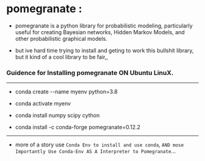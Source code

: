 # pomegranate :

 *  pomegranate is a python library for probabilistic modeling, particularly useful for creating Bayesian networks, Hidden Markov Models, and other probabilistic graphical models.

 * but ive hard time trying to install and geting to work this bullshit library, but it kind of a cool library to be fair,,


###  Guidence for Installing pomegranate ON Ubuntu LinuX.

________________________________________________________
 


- conda create --name myenv python=3.8

-  conda activate myenv

- conda install numpy scipy cython

- conda install -c conda-forge pomegranate=0.12.2


_______________________________________________________


 * more of a story use ``Conda Env to install and use conda``,
 ``AND mose Importantly Use Conda-Env AS A Interpreter to Pomegranate``...

 
